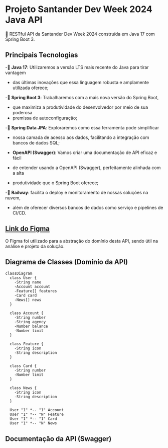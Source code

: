 #  Projeto Santander Dev Week 2024 Java API

🛑 RESTful API da Santander Dev Week 2024 construída em Java 17 com Spring Boot 3.

## Principais Tecnologias
 -💎 **Java 17**: Utilizaremos a versão LTS mais recente do Java para tirar vantagem 
 - das últimas inovações que essa linguagem robusta e amplamente utilizada oferece;

 -💎 **Spring Boot 3**: Trabalharemos com a mais nova versão do Spring Boot, 
 - que maximiza a produtividade do desenvolvedor por meio de sua poderosa
 - premissa de autoconfiguração;

 -💎 **Spring Data JPA**: Exploraremos como essa ferramenta pode simplificar
 - nossa camada de acesso aos dados, facilitando a integração com bancos de dados SQL;

 - **OpenAPI (Swagger)**: Vamos criar uma documentação de API eficaz e fácil
 - de entender usando a OpenAPI (Swagger), perfeitamente alinhada com a alta 
 - produtividade que o Spring Boot oferece;

 -💎 **Railway**: facilita o deploy e monitoramento de nossas soluções na nuvem,
 - além de oferecer diversos bancos de dados como serviço e pipelines de CI/CD.

## [Link do Figma](https://www.figma.com/file/0ZsjwjsYlYd3timxqMWlbj/SANTANDER---Projeto-Web%2FMobile?type=design&node-id=1421%3A432&mode=design&t=6dPQuerScEQH0zAn-1)

O Figma foi utilizado para a abstração do domínio desta API, sendo útil na análise e projeto da solução.

## Diagrama de Classes (Domínio da API)

```mermaid
classDiagram
  class User {
    -String name
    -Account account
    -Feature[] features
    -Card card
    -News[] news
  }

  class Account {
    -String number
    -String agency
    -Number balance
    -Number limit
  }

  class Feature {
    -String icon
    -String description
  }

  class Card {
    -String number
    -Number limit
  }

  class News {
    -String icon
    -String description
  }

  User "1" *-- "1" Account
  User "1" *-- "N" Feature
  User "1" *-- "1" Card
  User "1" *-- "N" News
```

## Documentação da API (Swagger)
